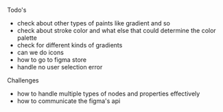 Todo's

- check about other types of paints like gradient and so
- check about stroke color and what else that could determine the color palette
- check for different kinds of gradients
- can we do icons
- how to go to figma store
- handle no user selection error


Challenges

- how to handle multiple types of nodes and properties effectively
- how to communicate the figma's api